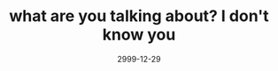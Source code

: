 ---
layout: base.njk
title : 'what are you talking about? I don&#39;t know you' 
view_title : 'what are you talking about? I don&#39;t know you' 
year : '2999' 
date : '2999-12-29' 
img_file : '/drawing/whatareyoutalkingabout-idon.png' 
html_file : 'whatareyoutalkingabout' 
next_html : '/index.html' 
permalink : "title/{{html_file}}.html"
---